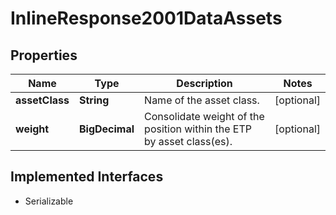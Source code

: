 

# InlineResponse2001DataAssets


## Properties

Name | Type | Description | Notes
------------ | ------------- | ------------- | -------------
**assetClass** | **String** | Name of the asset class. |  [optional]
**weight** | **BigDecimal** | Consolidate weight of the position within the ETP by asset class(es). |  [optional]


## Implemented Interfaces

* Serializable


